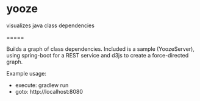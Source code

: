 yooze
=====

visualizes java class dependencies

=====

Builds a graph of class dependencies. Included is a sample (YoozeServer), using spring-boot for a REST service and d3js to create a force-directed graph.

Example usage:
* execute: gradlew run 
* goto: http://localhost:8080
